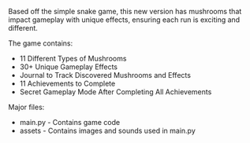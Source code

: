 Based off the simple snake game, this new version has mushrooms that impact gameplay with unique effects, ensuring each run is exciting and different.

The game contains:
- 11 Different Types of Mushrooms
- 30+ Unique Gameplay Effects
- Journal to Track Discovered Mushrooms and Effects
- 11 Achievements to Complete
- Secret Gameplay Mode After Completing All Achievements

Major files:
- main.py - Contains game code
- assets - Contains images and sounds used in main.py

